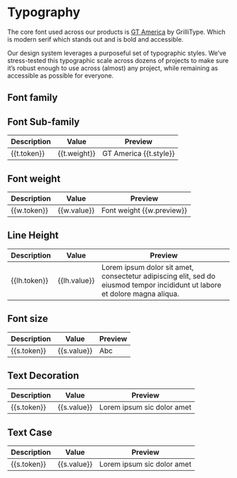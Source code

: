 <script setup>
  import { MSRDocTypography } from '../../index'
  import { typographyWeight, typographyLineHeight, typographySize, typographyType, typographyDecoration, typographyCapitalization } from '../src/_type.js';
  // TODO: move to exports going forward. Slots for previews so we have control and a univeral component
</script>

# Typography

The core font used across our products is [GT America](https://www.gt-america.com) by GrilliType. Which is modern serif which stands out and is bold and accessible.

Our design system leverages a purposeful set of typographic styles. We’ve stress-tested this typographic scale across dozens of projects to make sure it’s robust enough to use across (almost) any project, while remaining as accessible as possible for everyone.

## Font family

<MSRDocTypography>
  <template #label>GT America</template>
</MSRDocTypography>

## Font Sub-family

<div class="msr-doc-table">
<table>
  <thead>
    <tr>
      <th>Description</th>
      <th>Value</th>
      <th>Preview</th>
    </tr>
  </thead>
  <tbody>
    <tr v-for="t in typographyType">
      <td>{{t.token}}
      </td>
      <td>{{t.weight}}</td>
      <td :style="{fontStretch: t.stretch, fontWeight: t.weight}">GT America {{t.style}}</td>
    </tr>
  </tbody>
</table>
</div>

## Font weight

<div class="msr-doc-table">
<table>
  <thead>
    <tr>
      <th>Description</th>
      <th>Value</th>
      <th>Preview</th>
    </tr>
  </thead>
  <tbody>
    <tr v-for="w in typographyWeight">
      <td>{{w.token}}</td>
      <td>{{w.value}}</td>
      <td :style="{fontWeight: w.value}">Font weight {{w.preview}}</td>
    </tr>
  </tbody>
  
</table>
</div>

## Line Height

<div class="msr-doc-table">
<table>
  <thead>
    <tr>
      <th>Description</th>
      <th>Value</th>
      <th>Preview</th>
    </tr>
  </thead>
  <tbody>
    <tr v-for="lh in typographyLineHeight">
      <td>{{lh.token}}</td>
      <td>{{lh.value}}</td>
      <td :style="{lineHeight: lh.value}">Lorem ipsum dolor sit amet, consectetur adipiscing elit, sed do eiusmod tempor incididunt ut labore et dolore magna aliqua.</td>
    </tr>
  </tbody>
  
</table>
</div>

## Font size

<div class="msr-doc-table">
<table>
  <thead>
    <tr>
      <th>Description</th>
      <th>Value</th>
      <th>Preview</th>
    </tr>
  </thead>
  <tbody>
  <tr v-for="s in typographySize">
    <td>{{s.token}}
    </td>
    <td>{{s.value}}</td>
    <td :style="{fontSize: s.value}">Abc
    </td>
  </tr>
  </tbody>
  
</table>
</div>

## Text Decoration

<div class="msr-doc-table">
<table>
  <thead>
    <tr>
      <th>Description</th>
      <th>Value</th>
      <th>Preview</th>
    </tr>
  </thead>
  <tbody>
  <tr v-for="s in typographyDecoration">
    <td>{{s.token}}
    </td>
    <td>{{s.value}}</td>
    <td :style="{textDecoration: s.value}">Lorem ipsum sic dolor amet
    </td>
  </tr>
  </tbody>
  
</table>
</div>

## Text Case

<div class="msr-doc-table">
<table>
  <thead>
    <tr>
      <th>Description</th>
      <th>Value</th>
      <th>Preview</th>
    </tr>
  </thead>
  <tbody>
  <tr v-for="s in typographyCapitalization">
    <td>{{s.token}}
    </td>
    <td>{{s.value}}</td>
    <td :style="{textTransform: s.value}">Lorem ipsum sic dolor amet
    </td>
  </tr>
  </tbody>
  
</table>
</div>
